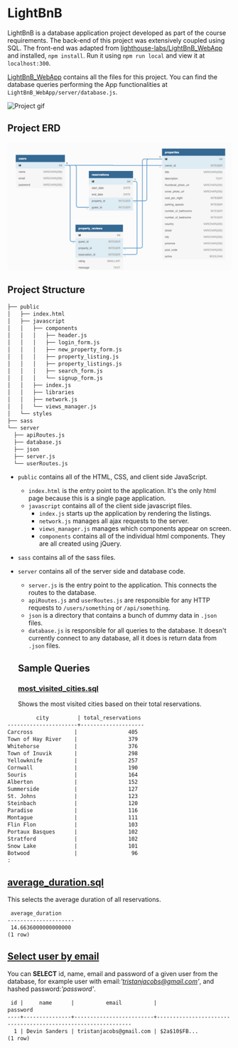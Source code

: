 # LightBnB

LightBnB is a database application project developed as part of the course requirements. The back-end of this project was extensively coupled using SQL. The front-end was adapted from [lighthouse-labs/LightBnB_WebApp](https://github.com/lighthouse-labs/LightBnB_WebApp) and installed, `npm install`. Run it using `npm run local` and view it at `localhost:300`.

[LightBnB_WebApp](https://github.com/Emeka-asogwa/LightBnB/tree/master/LightBnB_WebApp) contains all the files for this project. You can find the database queries performing the App functionalities at `LightBnB_WebApp/server/database.js`. 

![Project gif](https://github.com/Emeka-asogwa/LightBnB/blob/master/docs/queryWeb.gif)

## Project ERD
![ERD](https://github.com/Emeka-asogwa/LightBnB/blob/master/docs/ERD.png)

## Project Structure

```
├── public
│   ├── index.html
│   ├── javascript
│   │   ├── components 
│   │   │   ├── header.js
│   │   │   ├── login_form.js
│   │   │   ├── new_property_form.js
│   │   │   ├── property_listing.js
│   │   │   ├── property_listings.js
│   │   │   ├── search_form.js
│   │   │   └── signup_form.js
│   │   ├── index.js
│   │   ├── libraries
│   │   ├── network.js
│   │   └── views_manager.js
│   └── styles
├── sass
└── server
  ├── apiRoutes.js
  ├── database.js
  ├── json
  ├── server.js
  └── userRoutes.js
```

* `public` contains all of the HTML, CSS, and client side JavaScript. 
  * `index.html` is the entry point to the application. It's the only html page because this is a single page application.
  * `javascript` contains all of the client side javascript files.
    * `index.js` starts up the application by rendering the listings.
    * `network.js` manages all ajax requests to the server.
    * `views_manager.js` manages which components appear on screen.
    * `components` contains all of the individual html components. They are all created using jQuery.
* `sass` contains all of the sass files. 
* `server` contains all of the server side and database code.
  * `server.js` is the entry point to the application. This connects the routes to the database.
  * `apiRoutes.js` and `userRoutes.js` are responsible for any HTTP requests to `/users/something` or `/api/something`. 
  * `json` is a directory that contains a bunch of dummy data in `.json` files.
  * `database.js` is responsible for all queries to the database. It doesn't currently connect to any database, all it does is return data from `.json` files.

  ## Sample Queries
  ### [most_visited_cities.sql](https://github.com/Emeka-asogwa/LightBnB/blob/master/queries/most_visited_cities.sql)

  Shows the most visited cities based on their total reservations.

 ``` 
          city         | total_reservations 
----------------------+--------------------
 Carcross             |                405
 Town of Hay River    |                379
 Whitehorse           |                376
 Town of Inuvik       |                298
 Yellowknife          |                257
 Cornwall             |                190
 Souris               |                164
 Alberton             |                152
 Summerside           |                127
 St. Johns            |                123
 Steinbach            |                120
 Paradise             |                116
 Montague             |                111
 Flin Flon            |                103
 Portaux Basques      |                102
 Stratford            |                102
 Snow Lake            |                101
 Botwood              |                 96
:
```



## [average_duration.sql](https://github.com/Emeka-asogwa/LightBnB/blob/master/queries/average_duration.sql)
This selects the average duration of all reservations. 


```
 average_duration   
---------------------
 14.6636000000000000
(1 row)
```

## [Select user by email](https://github.com/Emeka-asogwa/LightBnB/blob/master/queries/0_query_for_user.sql)
You can **SELECT** id, name, email and password of a given user from the database, for example user with email:*'tristanjacobs@gmail.com'*, and hashed password:*'password'*.

```
 id |     name      |          email          |                           password                           
----+---------------+-------------------------+--------------------------------------------------------------
  1 | Devin Sanders | tristanjacobs@gmail.com | $2a$10$FB...
(1 row)
```